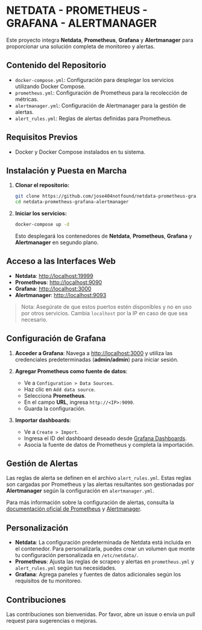 # NETDATA - PROMETHEUS - GRAFANA - ALERTMANAGER
Este proyecto integra **Netdata**, **Prometheus**, **Grafana** y **Alertmanager** para proporcionar una solución completa de monitoreo y alertas.

## Contenido del Repositorio
- `docker-compose.yml`: Configuración para desplegar los servicios utilizando Docker Compose.
- `prometheus.yml`: Configuración de Prometheus para la recolección de métricas.
- `alertmanager.yml`: Configuración de Alertmanager para la gestión de alertas.
- `alert_rules.yml`: Reglas de alertas definidas para Prometheus.

## Requisitos Previos
- Docker y Docker Compose instalados en tu sistema.

## Instalación y Puesta en Marcha

1. **Clonar el repositorio:**

    ```bash
    git clone https://github.com/jose404notfound/netdata-prometheus-grafana-alertmanager.git
    cd netdata-prometheus-grafana-alertmanager
    ```

2. **Iniciar los servicios:**

    ```bash
    docker-compose up -d
    ```

    Esto desplegará los contenedores de **Netdata**, **Prometheus**, **Grafana** y **Alertmanager** en segundo plano.

## Acceso a las Interfaces Web

- **Netdata**: [http://localhost:19999](http://localhost:19999)
- **Prometheus**: [http://localhost:9090](http://localhost:9090)
- **Grafana**: [http://localhost:3000](http://localhost:3000)
- **Alertmanager**: [http://localhost:9093](http://localhost:9093)

> Nota: Asegúrate de que estos puertos estén disponibles y no en uso por otros servicios. Cambia `localhost` por la IP en caso de que sea necesario.

## Configuración de Grafana

1. **Acceder a Grafana**: Navega a [http://localhost:3000](http://localhost:3000) y utiliza las credenciales predeterminadas (**admin/admin**) para iniciar sesión.

2. **Agregar Prometheus como fuente de datos**:
    - Ve a `Configuration > Data Sources`.
    - Haz clic en `Add data source`.
    - Selecciona **Prometheus**.
    - En el campo **URL**, ingresa `http://<IP>:9090`.
    - Guarda la configuración.

3. **Importar dashboards**:
    - Ve a `Create > Import`.
    - Ingresa el ID del dashboard deseado desde [Grafana Dashboards](https://grafana.com/grafana/dashboards).
    - Asocia la fuente de datos de Prometheus y completa la importación.

## Gestión de Alertas

Las reglas de alerta se definen en el archivo `alert_rules.yml`. Estas reglas son cargadas por Prometheus y las alertas resultantes son gestionadas por **Alertmanager** según la configuración en `alertmanager.yml`.

Para más información sobre la configuración de alertas, consulta la [documentación oficial de Prometheus](https://prometheus.io/docs/prometheus/latest/configuration/alerting_rules/) y [Alertmanager](https://prometheus.io/docs/alerting/latest/alertmanager/).

## Personalización

- **Netdata**: La configuración predeterminada de Netdata está incluida en el contenedor. Para personalizarla, puedes crear un volumen que monte tu configuración personalizada en `/etc/netdata/`.
- **Prometheus**: Ajusta las reglas de scrapeo y alertas en `prometheus.yml` y `alert_rules.yml` según tus necesidades.
- **Grafana**: Agrega paneles y fuentes de datos adicionales según los requisitos de tu monitoreo.

## Contribuciones

Las contribuciones son bienvenidas. Por favor, abre un issue o envía un pull request para sugerencias o mejoras.

